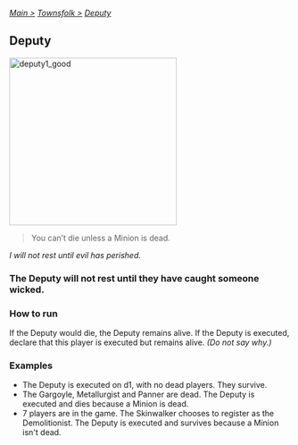 [*Main >*](https://github.com/PowerofMoll/Mining-Timing---A-fancreation-to-Blood-on-the-Clocktower/blob/main/README.md)
[_Townsfolk >_](https://github.com/PowerofMoll/Mining-Timing---A-fancreation-to-Blood-on-the-Clocktower/blob/main/Townsfolk/README.md)
[_Deputy_](https://github.com/PowerofMoll/Mining-Timing---A-fancreation-to-Blood-on-the-Clocktower/blob/main/Townsfolk/Deputy/README.md)

## Deputy

<img src="https://github.com/user-attachments/assets/3e1779e2-0d52-4663-b96d-4a7c00c98a54" alt="deputy1_good" width="300" height="300">

> You can’t die unless a Minion is dead.

*I will not rest until evil has perished.*

### The Deputy will not rest until they have caught someone wicked.

### How to run

If the Deputy would die, the Deputy remains alive. If the Deputy is executed, declare that this player is executed but remains alive. _(Do not say why.)_

### Examples
- The Deputy is executed on d1, with no dead players. They survive.
- The Gargoyle, Metallurgist and Panner are dead. The Deputy is executed and dies because a Minion is dead.
- 7 players are in the game. The Skinwalker chooses to register as the Demolitionist. The Deputy is executed and survives because a Minion isn't dead.
